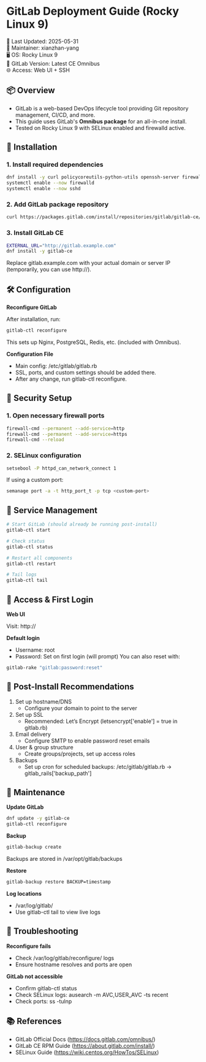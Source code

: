 # GitLab Deployment Guide (Rocky Linux 9)

📅 Last Updated: 2025-05-31  
👤 Maintainer: xianzhan-yang  
🖥️ OS: Rocky Linux 9  
🔧 GitLab Version: Latest CE Omnibus  
🌐 Access: Web UI + SSH

## 📦 Overview

- GitLab is a web-based DevOps lifecycle tool providing Git repository management, CI/CD, and more.
- This guide uses GitLab's **Omnibus package** for an all-in-one install.
- Tested on Rocky Linux 9 with SELinux enabled and firewalld active.

## 🔧 Installation

### 1. Install required dependencies

```bash
dnf install -y curl policycoreutils-python-utils openssh-server firewalld
systemctl enable --now firewalld
systemctl enable --now sshd
```

### 2. Add GitLab package repository

```bash
curl https://packages.gitlab.com/install/repositories/gitlab/gitlab-ce/script.rpm.sh | bash
```

### 3. Install GitLab CE

```bash
EXTERNAL_URL="http://gitlab.example.com"
dnf install -y gitlab-ce
```
Replace gitlab.example.com with your actual domain or server IP (temporarily, you can use http://<ip>).

## 🛠️ Configuration

**Reconfigure GitLab**

After installation, run:
```bash
gitlab-ctl reconfigure
```
This sets up Nginx, PostgreSQL, Redis, etc. (included with Omnibus).

**Configuration File**

- Main config: /etc/gitlab/gitlab.rb
- SSL, ports, and custom settings should be added there.
- After any change, run gitlab-ctl reconfigure.

## 🔐 Security Setup

### 1. Open necessary firewall ports

```bash
firewall-cmd --permanent --add-service=http
firewall-cmd --permanent --add-service=https
firewall-cmd --reload
```

### 2. SELinux configuration

```bash
setsebool -P httpd_can_network_connect 1
```
If using a custom port:
```bash
semanage port -a -t http_port_t -p tcp <custom-port>
```

## 🔄 Service Management

```bash
# Start GitLab (should already be running post-install)
gitlab-ctl start

# Check status
gitlab-ctl status

# Restart all components
gitlab-ctl restart

# Tail logs
gitlab-ctl tail
```

## 🧪 Access & First Login

**Web UI**

Visit: http://<your-ip-or-domain>

**Default login**

- Username: root
- Password: Set on first login (will prompt)
You can also reset with:
```bash
gitlab-rake "gitlab:password:reset"
```

## 🚀 Post-Install Recommendations

1. Set up hostname/DNS
   - Configure your domain to point to the server
2. Set up SSL
   - Recommended: Let’s Encrypt (letsencrypt['enable'] = true in gitlab.rb)
3. Email delivery
   - Configure SMTP to enable password reset emails
4. User & group structure
   - Create groups/projects, set up access roles
5. Backups
   - Set up cron for scheduled backups: /etc/gitlab/gitlab.rb → gitlab_rails['backup_path']

## 🔁 Maintenance

**Update GitLab**

```bash
dnf update -y gitlab-ce
gitlab-ctl reconfigure
```

**Backup**

```bash
gitlab-backup create
```
Backups are stored in /var/opt/gitlab/backups

**Restore**

```bash
gitlab-backup restore BACKUP=timestamp
```

**Log locations**

- /var/log/gitlab/
- Use gitlab-ctl tail to view live logs

## 🧯 Troubleshooting

**Reconfigure fails**

- Check /var/log/gitlab/reconfigure/ logs
- Ensure hostname resolves and ports are open

**GitLab not accessible**

- Confirm gitlab-ctl status
- Check SELinux logs: ausearch -m AVC,USER_AVC -ts recent
- Check ports: ss -tulnp

## 📚 References

- GitLab Official Docs (https://docs.gitlab.com/omnibus/)
- GitLab CE RPM Guide (https://about.gitlab.com/install/)
- SELinux Guide (https://wiki.centos.org/HowTos/SELinux)
